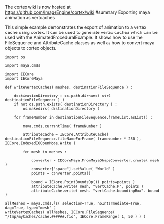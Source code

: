The cortex wiki is now hosted at https://github.com/ImageEngine/cortex/wiki
#summary Exporting maya animation as vertcaches

This simple example demonstrates the export of animation to a vertex cache using cortex. It can be used to generate vertex caches which can be used with the AnimatedProceduralExample. It shows how to use the FileSequence and AttributeCache classes as well as how to convert maya objects to cortex objects.

```
import os

import maya.cmds

import IECore
import IECoreMaya

def writeVertexCaches( meshes, destinationFileSequence ) :

	destinationDirectory = os.path.dirname( str( destinationFileSequence ) )
	if not os.path.exists( destinationDirectory ) :
		os.makedirs( destinationDirectory )
		
	for frameNumber in destinationFileSequence.frameList.asList() :
	
		maya.cmds.currentTime( frameNumber )
		
		attributeCache = IECore.AttributeCache( destinationFileSequence.fileNameForFrame( frameNumber * 250 ), IECore.IndexedIOOpenMode.Write )
		
		for mesh in meshes :
		
			converter = IECoreMaya.FromMayaShapeConverter.create( mesh )
			converter["space"].setValue( "World" )
			points = converter.points()
			
			bound = IECore.PointBoundsOp()( points=points )
			attributeCache.write( mesh, "vertCache.P", points )
			attributeCache.write( mesh, "vertCache.boundingBox", bound )

allMeshes = maya.cmds.ls( selection=True, noIntermediate=True, dag=True, type="mesh" )
writeVertexCaches( allMeshes, IECore.FileSequence( "/tmp/myCaches/cache.######.fio", IECore.FrameRange( 1, 50 ) ) )



```